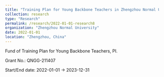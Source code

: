 ```yaml
---
title: "Training Plan for Young Backbone Teachers in Zhengzhou Normal University"
collection: research
type: "Research"
permalink: /research/2022-01-01-research8
organization: "Zhengzhou Normal University"
date: 2022-01-01
location: "Zhengzhou, China"
---
```


Fund of Training Plan for Young Backbone Teachers, PI.

Grant No.: QNGG-211407

Start/End date: 2022-01-01 → 2023-12-31

